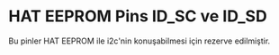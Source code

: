 # HAT EEPROM Pins ID_SC ve ID_SD

Bu pinler HAT EEPROM ile i2c'nin konuşabilmesi için rezerve edilmiştir.